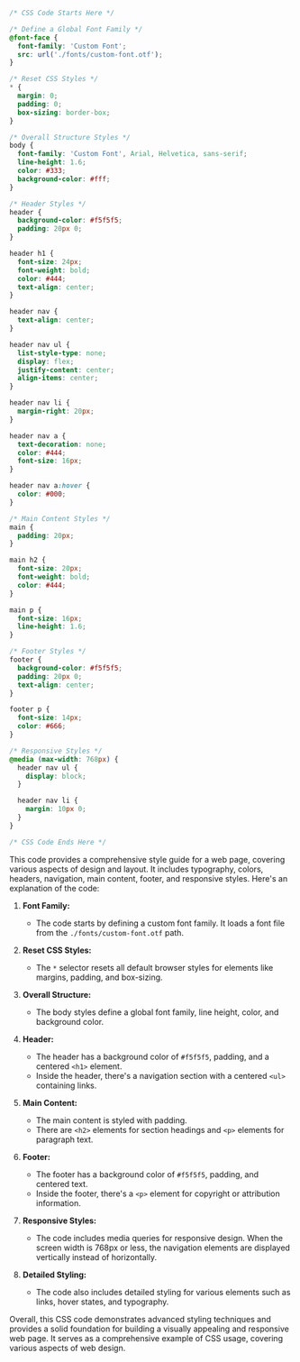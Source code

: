 ```css
/* CSS Code Starts Here */

/* Define a Global Font Family */
@font-face {
  font-family: 'Custom Font';
  src: url('./fonts/custom-font.otf');
}

/* Reset CSS Styles */
* {
  margin: 0;
  padding: 0;
  box-sizing: border-box;
}

/* Overall Structure Styles */
body {
  font-family: 'Custom Font', Arial, Helvetica, sans-serif;
  line-height: 1.6;
  color: #333;
  background-color: #fff;
}

/* Header Styles */
header {
  background-color: #f5f5f5;
  padding: 20px 0;
}

header h1 {
  font-size: 24px;
  font-weight: bold;
  color: #444;
  text-align: center;
}

header nav {
  text-align: center;
}

header nav ul {
  list-style-type: none;
  display: flex;
  justify-content: center;
  align-items: center;
}

header nav li {
  margin-right: 20px;
}

header nav a {
  text-decoration: none;
  color: #444;
  font-size: 16px;
}

header nav a:hover {
  color: #000;
}

/* Main Content Styles */
main {
  padding: 20px;
}

main h2 {
  font-size: 20px;
  font-weight: bold;
  color: #444;
}

main p {
  font-size: 16px;
  line-height: 1.6;
}

/* Footer Styles */
footer {
  background-color: #f5f5f5;
  padding: 20px 0;
  text-align: center;
}

footer p {
  font-size: 14px;
  color: #666;
}

/* Responsive Styles */
@media (max-width: 768px) {
  header nav ul {
    display: block;
  }

  header nav li {
    margin: 10px 0;
  }
}

/* CSS Code Ends Here */
```

This code provides a comprehensive style guide for a web page, covering various aspects of design and layout. It includes typography, colors, headers, navigation, main content, footer, and responsive styles. Here's an explanation of the code:

1. **Font Family:**
   - The code starts by defining a custom font family. It loads a font file from the `./fonts/custom-font.otf` path.

2. **Reset CSS Styles:**
   - The `*` selector resets all default browser styles for elements like margins, padding, and box-sizing.

3. **Overall Structure:**
   - The body styles define a global font family, line height, color, and background color.

4. **Header:**
   - The header has a background color of `#f5f5f5`, padding, and a centered `<h1>` element.
   - Inside the header, there's a navigation section with a centered `<ul>` containing links.

5. **Main Content:**
   - The main content is styled with padding.
   - There are `<h2>` elements for section headings and `<p>` elements for paragraph text.

6. **Footer:**
   - The footer has a background color of `#f5f5f5`, padding, and centered text.
   - Inside the footer, there's a `<p>` element for copyright or attribution information.

7. **Responsive Styles:**
   - The code includes media queries for responsive design. When the screen width is 768px or less, the navigation elements are displayed vertically instead of horizontally.

8. **Detailed Styling:**
   - The code also includes detailed styling for various elements such as links, hover states, and typography.

Overall, this CSS code demonstrates advanced styling techniques and provides a solid foundation for building a visually appealing and responsive web page. It serves as a comprehensive example of CSS usage, covering various aspects of web design.